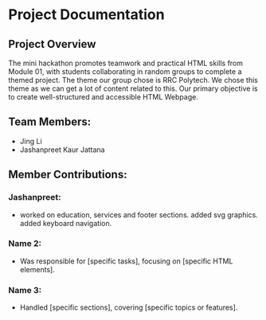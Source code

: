 # Project Documentation

## Project Overview

The mini hackathon promotes teamwork and practical HTML skills from Module 01, with students collaborating in random groups to complete a themed project. The theme our group chose is RRC Polytech. We chose this theme as we can get a lot of content related to this. Our primary objective is to create well-structured and accessible HTML Webpage.

## Team Members:

-   Jing Li
-   Jashanpreet Kaur Jattana


## Member Contributions:

### Jashanpreet:

-   worked on education, services and footer sections. added svg graphics. added keyboard navigation. 

### Name 2:

-   Was responsible for [specific tasks], focusing on [specific HTML elements].

### Name 3:

-   Handled [specific sections], covering [specific topics or features].